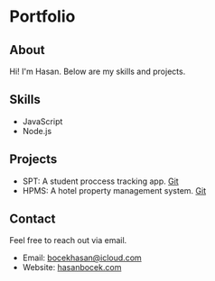 # Portfolio

## About

Hi! I'm Hasan. Below are my skills and projects.

## Skills

- JavaScript
- Node.js

## Projects

- SPT: A student proccess tracking app. [Git](https://github.com/HasanBocek/SPT)
- HPMS: A hotel property management system. [Git](https://github.com/HasanBocek/HPMS-Backend)

## Contact

Feel free to reach out via email.

- Email: bocekhasan@icloud.com
- Website: [hasanbocek.com](https://hasanbocek.com/)


